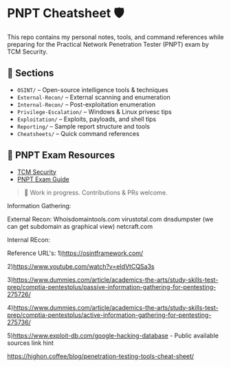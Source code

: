 # PNPT Cheatsheet 🛡️

This repo contains my personal notes, tools, and command references while preparing for the Practical Network Penetration Tester (PNPT) exam by TCM Security.

## 📂 Sections

- `OSINT/` – Open-source intelligence tools & techniques
- `External-Recon/` – External scanning and enumeration
- `Internal-Recon/` – Post-exploitation enumeration
- `Privilege-Escalation/` – Windows & Linux privesc tips
- `Exploitation/` – Exploits, payloads, and shell tips
- `Reporting/` – Sample report structure and tools
- `Cheatsheets/` – Quick command references

## 📌 PNPT Exam Resources
- [TCM Security](https://tcm-sec.com)
- [PNPT Exam Guide](https://tcm-sec.com/pnpt)

> 📢 Work in progress. Contributions & PRs welcome.

Information Gathering:

External Recon:
Whoisdomaintools.com
virustotal.com
dnsdumpster   (we can get subdomain as graphical view)
netcraft.com



Internal REcon:


Reference URL's:
1)https://osintframework.com/

2)https://www.youtube.com/watch?v=eIdVtCQSa3s

3)https://www.dummies.com/article/academics-the-arts/study-skills-test-prep/comptia-pentestplus/passive-information-gathering-for-pentesting-275726/

4)https://www.dummies.com/article/academics-the-arts/study-skills-test-prep/comptia-pentestplus/active-information-gathering-for-pentesting-275736/

5)https://www.exploit-db.com/google-hacking-database      - Public available sources link hint




https://highon.coffee/blog/penetration-testing-tools-cheat-sheet/




